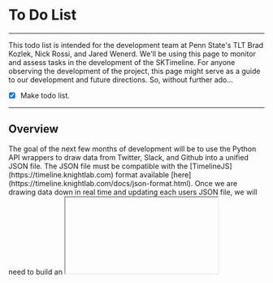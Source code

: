 # To Do List
----
<p>This todo list is intended for the development team at Penn State's TLT Brad Kozlek, Nick Rossi, and Jared Wenerd. We'll be using this page to monitor and assess tasks in the development of the SKTimeline. For anyone observing the development of the project, this page might serve as a guide to our development and future directions. So, without further ado...</p>

- [X] Make todo list. 

----
## Overview

<p>The goal of the next few months of development will be to use the Python API wrappers to draw data from Twitter, Slack, and Github into a unified JSON file. The JSON file must be compatible with the [TimelineJS](https://timeline.knightlab.com) format available [here](https://timeline.knightlab.com/docs/json-format.html). Once we are drawing data down in real time and updating each users JSON file, we will need to build an <iframe> generator that will render the timeline for each user outside the platform.  The [Github page for TimelineJS](https://github.com/NUKnightLab/TimelineJS3) provides all the code and examples needed for this.</p>

<p>As you can already tell, this is a Python3 project. We are using Python for a couple of reasons. It allows for a seamless linking between these services and it makes handling JSON much easier. [Python's JSON module](https://docs.python.org/3.5/library/json.html) makes JSON into Python lists and dictionaries, making the transition pretty simple.</p>

<p>If you haven't done so, go back to the development server and log into the system. You'll see some of the functionality of the site and a sample timeline on the Dashboard.</p>

<p>Our first task will be to draw data from these services:</p>

## Twitter 

[Tweepy](http://tweepy.readthedocs.io/en/v3.5.0/) currently offers the best support for the Twitter APIs. It supports OAuth and streaming, which is something we'll need. The Hello World for Tweepy goes something like this:

''' 
import tweepy

auth = tweepy.OAuthHandler(consumer_key, consumer_secret)
auth.set_access_token(access_token, access_token_secret)

api = tweepy.API(auth)

public_tweets = api.home_timeline()
for tweet in public_tweets:
    print tweet.text
'''

We'll need to add support for hashtags and user handles as well. 

Then we'll need to package this up into TimelineJS JSON format. TimelineJS does a nice job formatting Tweets, so we'll want to preserve this functionality in our version. 

## Slack

Slack should be similarly straight forward. The goal is to draw down Slack messages by channel and group. We will then reformat Slack messages to be included in the timeline. We may have to develop some basic logic for how to split or shorten messages here. There are two API modules for Slack: [Slacker](https://github.com/os/slacker) and [Slackclient](https://github.com/slackhq/python-slackclient). I'm frankly not sure which one is the best choice here, but I think Slacker is slightly more popular and will likely have more support and examples. 

## Github

Github has several wrappers for the its API. The [GitPython](https://github.com/gitpython-developers/GitPython) module seems to be the best, but there are [PyGithub](https://github.com/PyGithub/PyGithub) or [PyGithub3](http://pygithub3.readthedocs.io/en/latest/). There may even be a simpler way to do this with [urllib](https://docs.python.org/3/howto/urllib2.html).

We are interested in collecting Commit Messages, Usernames, Dates, and Times. These will be formatted much like the Slack messages, but we'll have explicit links to a moment in the project's development through version control. 

## Merging

We'll need to have a mechanism for merging these sources as they come in. The Crontab function in Flask will allow us to handle some of this, but there might be a better solution. 
